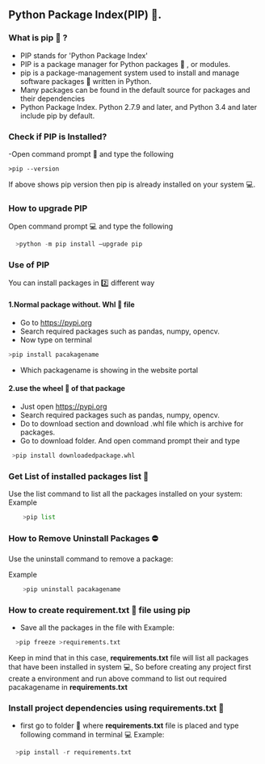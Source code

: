 ## Python Package Index(PIP) :postal_horn:.

### What is pip :postal_horn: ?
- PIP stands for 'Python Package Index'
- PIP is a package manager for Python packages :briefcase: , or modules.
- pip is a package-management system used to install and manage software packages :handbag: written in Python.
- Many packages can be found in the default source for packages and their dependencies
- Python Package Index. Python 2.7.9 and later, and Python 3.4 and later include pip by default.

### Check if PIP is Installed?
-Open  command prompt :white_square_button: and type the following

 `>pip --version`

If above shows pip version then pip is already installed on your system :computer:.


### How to upgrade PIP
Open  command prompt :computer: and type the following
```python
  >python -m pip install –upgrade pip
```

### Use of PIP
You can install packages in :two: different way

#### 1.Normal package without. Whl :ferris_wheel: file 
  - Go to https://pypi.org
  - Search required packages such as pandas, numpy, opencv.
  - Now type on terminal
  ```python
  >pip install pacakagename
  ```
  - Which packagename is showing in the website portal


#### 2.use the wheel :ferris_wheel: of that package
   - Just open https://pypi.org
   - Search required packages such as pandas, numpy, opencv.
   - Do to download section and download .whl file which is archive for packages.
   - Go to download folder. And open command prompt their and type
   ```python
    >pip install downloadedpackage.whl
  ```


### Get List of installed packages list :orange_book:
Use the list command to list all the packages installed on your system:
Example
```python
    >pip list
```
### How to Remove Uninstall Packages :no_entry:
Use the uninstall command to remove a package:

Example
```python
    >pip uninstall pacakagename
````

### How to create requirement.txt :scroll: file using pip
- Save all the packages in the file with
Example:
```python
  >pip freeze >requirements.txt
```
Keep in mind that in this case, **requirements.txt** file will list all packages that have been installed in system :computer:,
So before creating any project first create a environment and run above command to list out required pacakagename in **requirements.txt**


### Install project dependencies using requirements.txt :scroll:
- first go to folder :file_folder: where **requirements.txt** file is placed and type following command in terminal :computer:
Example:
```python
  >pip install -r requirements.txt
```
